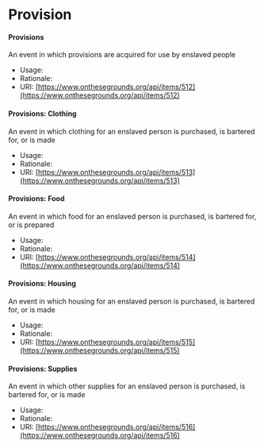 # Provision

#### Provisions

An event in which provisions are acquired for use by enslaved people

* Usage:
* Rationale:
* URI: [https://www.onthesegrounds.org/api/items/512](https://www.onthesegrounds.org/api/items/512)

#### Provisions: Clothing

An event in which clothing for an enslaved person is purchased, is bartered for, or is made

* Usage:
* Rationale:
* URI: [https://www.onthesegrounds.org/api/items/513](https://www.onthesegrounds.org/api/items/513)

#### Provisions: Food

An event in which food for an enslaved person is purchased, is bartered for, or is prepared

* Usage:
* Rationale:
* URI: [https://www.onthesegrounds.org/api/items/514](https://www.onthesegrounds.org/api/items/514)

#### Provisions: Housing

An event in which housing for an enslaved person is purchased, is bartered for, or is made

* Usage:
* Rationale:
* URI: [https://www.onthesegrounds.org/api/items/515](https://www.onthesegrounds.org/api/items/515)

#### Provisions: Supplies

An event in which other supplies for an enslaved person is purchased, is bartered for, or is made

* Usage:
* Rationale:
* URI: [https://www.onthesegrounds.org/api/items/516](https://www.onthesegrounds.org/api/items/516)
